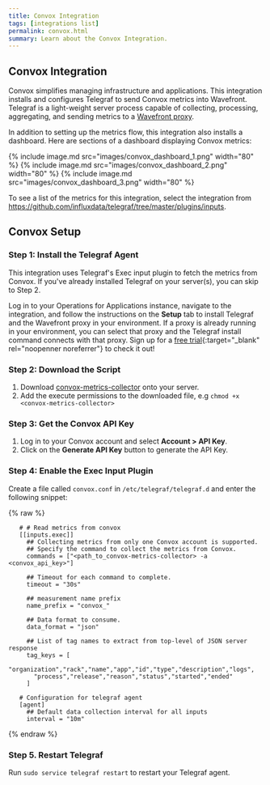 ```yaml
---
title: Convox Integration
tags: [integrations list]
permalink: convox.html
summary: Learn about the Convox Integration.
---
```

## Convox Integration

Convox simplifies managing infrastructure and applications. This integration installs and configures Telegraf to send Convox metrics into Wavefront. Telegraf is a light-weight server process capable of collecting, processing, aggregating, and sending metrics to a [Wavefront proxy](https://docs.wavefront.com/proxies.html).

In addition to setting up the metrics flow, this integration also installs a dashboard. Here are sections of a dashboard displaying Convox metrics:

{% include image.md src="images/convox_dashboard_1.png" width="80" %}
{% include image.md src="images/convox_dashboard_2.png" width="80" %}
{% include image.md src="images/convox_dashboard_3.png" width="80" %}


To see a list of the metrics for this integration, select the integration from <https://github.com/influxdata/telegraf/tree/master/plugins/inputs>.
## Convox Setup



### Step 1: Install the Telegraf Agent
This integration uses Telegraf's Exec input plugin to fetch the metrics from Convox.
If you've already installed Telegraf on your server(s), you can skip to Step 2.

Log in to your Operations for Applications instance, navigate to the integration, and follow the instructions on the **Setup** tab to install Telegraf and the Wavefront proxy in your environment. If a proxy is already running in your environment, you can select that proxy and the Telegraf install command connects with that proxy. Sign up for a [free trial](https://tanzu.vmware.com/observability-trial){:target="_blank" rel="noopenner noreferrer"} to check it out!

### Step 2: Download the Script

1. Download [convox-metrics-collector](https://raw.githubusercontent.com/wavefrontHQ/integrations/master/convox/convox.py) onto your server.
2. Add the execute permissions to the downloaded file, e.g `chmod +x <convox-metrics-collector>`

### Step 3: Get the Convox API Key
1. Log in to your Convox account and select **Account > API Key**. 
2. Click on the **Generate API Key** button to generate the API Key.

### Step 4: Enable the Exec Input Plugin

Create a file called `convox.conf` in `/etc/telegraf/telegraf.d` and enter the following snippet:
{% raw %}
   ```
      # # Read metrics from convox 
      [[inputs.exec]]
        ## Collecting metrics from only one Convox account is supported.
        ## Specify the command to collect the metrics from Convox.
        commands = ["<path_to_convox-metrics-collector> -a <convox_api_key>"]

        ## Timeout for each command to complete.
        timeout = "30s"

        ## measurement name prefix
        name_prefix = "convox_"

        ## Data format to consume.
        data_format = "json"

        ## List of tag names to extract from top-level of JSON server response
        tag_keys = [
          "organization","rack","name","app","id","type","description","logs",
          "process","release","reason","status","started","ended"
        ]

      # Configuration for telegraf agent
      [agent]
        ## Default data collection interval for all inputs
        interval = "10m"
   ```
{% endraw %}

### Step 5. Restart Telegraf

Run `sudo service telegraf restart` to restart your Telegraf agent.




